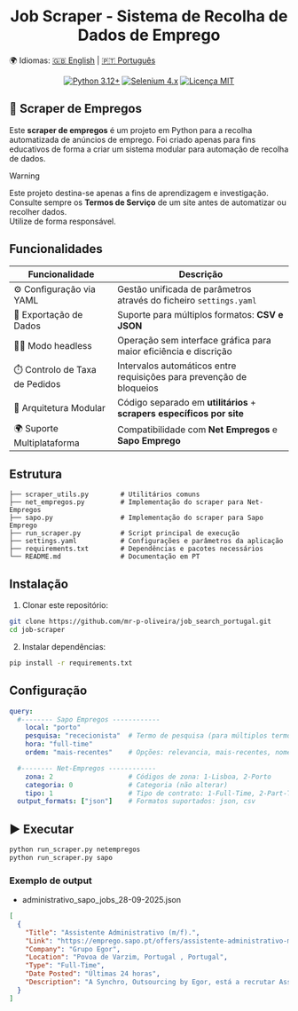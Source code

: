 
<h1 align="center"> Job Scraper - Sistema de Recolha de Dados de Emprego</h1>

🌍 Idiomas: [:uk: English](README.en.md) | [🇵🇹 Português](README.md)

<div align="center">
  
  <a href="">[![Python 3.12+](https://img.shields.io/badge/python-3.12+-blue.svg)](https://python.org/) </a>
  <a href="">[![Selenium 4.x](https://img.shields.io/badge/selenium-4.x-green.svg)](https://selenium.dev/) </a>
  <a href="">[![Licença MIT](https://img.shields.io/badge/license-MIT-lightgrey.svg)](LICENSE)</a>
  
</div>

## 📌 Scraper de Empregos 

Este **scraper de empregos** é um projeto em Python para a recolha automatizada de anúncios de emprego.
Foi criado apenas para fins educativos de forma a criar um sistema modular para automação de recolha de dados.

> [!WARNING]
> Este projeto destina-se apenas a fins de aprendizagem e investigação. 
> Consulte sempre os **Termos de Serviço** de um site antes de automatizar ou recolher dados.  
> Utilize de forma responsável.

## Funcionalidades

| Funcionalidade                | Descrição                                                                 |
|-------------------------------|---------------------------------------------------------------------------|
| ⚙️ Configuração via YAML       | Gestão unificada de parâmetros através do ficheiro  `settings.yaml`      |
| 📄  Exportação de Dados        | Suporte para múltiplos formatos: **CSV e JSON**                          |
| 🕵️‍♂️ Modo headless               | Operação sem interface gráfica para maior eficiência e discrição         |
| ⏱️ Controlo de Taxa de Pedidos   | Intervalos automáticos entre requisições para prevenção de bloqueios   |
| 🔧 Arquitetura Modular           | Código separado em **utilitários** + **scrapers específicos por site** |
| 🌍  Suporte Multiplataforma      | Compatibilidade com **Net Empregos** e **Sapo Emprego**|

## Estrutura 

```text
├── scraper_utils.py        # Utilitários comuns 
├── net_empregos.py         # Implementação do scraper para Net-Empregos  
├── sapo.py                 # Implementação do scraper para Sapo Emprego
├── run_scraper.py          # Script principal de execução
├── settings.yaml           # Configurações e parâmetros da aplicação
├── requirements.txt        # Dependências e pacotes necessários
└── README.md               # Documentação em PT 
```

## Instalação

1. Clonar este repositório:

```bash
git clone https://github.com/mr-p-oliveira/job_search_portugal.git
cd job-scraper
```
2. Instalar dependências:

```bash
pip install -r requirements.txt
```

## Configuração  

```yaml
query:
  #-------- Sapo Empregos ------------
    local: "porto"
    pesquisa: "rececionista"  # Termo de pesquisa (para múltiplos termos usar "+", ex: "Engenharia+Mecânica")
    hora: "full-time"
    ordem: "mais-recentes"    # Opções: relevancia, mais-recentes, nome-a-z

  #-------- Net-Empregos ------------
    zona: 2                   # Códigos de zona: 1-Lisboa, 2-Porto
    categoria: 0              # Categoria (não alterar)
    tipo: 1                   # Tipo de contrato: 1-Full-Time, 2-Part-Time, 3-Estágio
  output_formats: ["json"]    # Formatos suportados: json, csv
```

## ▶️ Executar

```bash
python run_scraper.py netempregos
python run_scraper.py sapo
```

### Exemplo de output

- administrativo_sapo_jobs_28-09-2025.json

```json
[
  {
    "Title": "Assistente Administrativo (m/f).",
    "Link": "https://emprego.sapo.pt/offers/assistente-administrativo-mf?id=e81b61da-b7eb-4988-aef2-4e9549125ec8",
    "Company": "Grupo Egor",
    "Location": "Povoa de Varzim, Portugal , Portugal",
    "Type": "Full-Time",
    "Date Posted": "Últimas 24 horas",
    "Description": "A Synchro, Outsourcing by Egor, está a recrutar Assistente Administrativo para empresa de referência no setor da distribuição e retalho de combustíveis e energias, com mais de 30 anos de atividade, situada na Póvoa de Varzim. FUNÇÃO Assegurar o aten"
  }
]
```


